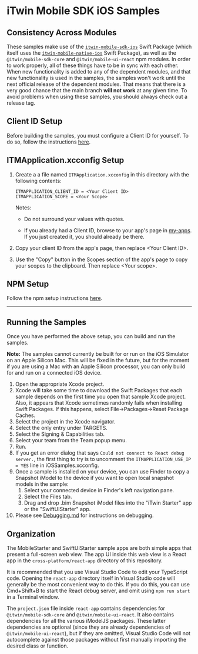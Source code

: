 # iTwin Mobile SDK iOS Samples

## Consistency Across Modules

These samples make use of the [`itwin-mobile-sdk-ios`](https://github.com/iTwin/mobile-sdk-ios) Swift Package (which itself uses the [`itwin-mobile-native-ios`](https://github.com/iTwin/mobile-native-ios/releases) Swift Package), as well as the `@itwin/mobile-sdk-core` and `@itwin/mobile-ui-react` npm modules. In order to work properly, all of these things have to be in sync with each other. When new functionality is added to any of the dependent modules, and that new functionality is used in the samples, the samples won't work until the next official release of the dependent modules. That means that there is a very good chance that the main branch __will not work__ at any given time. To avoid problems when using these samples, you should always check out a release tag.

## Client ID Setup

Before building the samples, you must configure a Client ID for yourself. To do so, follow the instructions [here](../cross-platform/ClientID.md).

## ITMApplication.xcconfig Setup

1. Create a a file named `ITMApplication.xcconfig` in this directory with the following contents:

    ```xcconfig
    ITMAPPLICATION_CLIENT_ID = <Your Client ID>
    ITMAPPLICATION_SCOPE = <Your Scope>
    ```

    Notes:

    * Do not surround your values with quotes.

    * If you already had a Client ID, browse to your app's page in [my-apps](https://developer.bentley.com/my-apps/). If you just created it, you should already be there.

1. Copy your client ID from the app's page, then replace &lt;Your Client ID&gt;.    
1. Use the "Copy" button in the Scopes section of the app's page to copy your scopes to the clipboard. Then replace &lt;Your scope&gt;.

## NPM Setup

Follow the npm setup instructions [here](../cross-platform/npm.md).

---

## Running the Samples

Once you have performed the above setup, you can build and run the samples.

__Note:__ The samples cannot currently be built for or run on the iOS Simulator on an Apple Silicon Mac. This will be fixed in the future, but for the moment if you are using a Mac with an Apple Silicon processor, you can only build for and run on a connected iOS device.

1. Open the appropriate Xcode project.
1. Xcode will take some time to download the Swift Packages that each sample depends on the first time you open that sample Xcode project. Also, it appears that Xcode sometimes randomly fails when installing Swift Packages. If this happens, select File->Packages->Reset Package Caches.
1. Select the project in the Xcode navigator.
1. Select the only entry under TARGETS.
1. Select the Signing & Capabilities tab.
1. Select your team from the Team popup menu.
1. Run.
1. If you get an error dialog that says `Could not connect to React debug server.`, the first thing to try is to uncomment the `ITMAPPLICATION_USE_IP = YES` line in iOSSamples.xcconfig.
1. Once a sample is installed on your device, you can use Finder to copy a Snapshot iModel to the device if you want to open local snapshot models in the sample:
    1. Select your connected device in Finder's left navigation pane.
    1. Select the Files tab.
    1. Drag and drop .bim Snapshot iModel files into the "iTwin Starter" app or the "SwiftUIStarter" app.
1. Please see [Debugging.md](./Debugging.md) for instructions on debugging.

## Organization

The MobileStarter and SwiftUIStarter sample apps are both simple apps that present a full-screen web view. The app UI inside this web view is a React app in the `cross-platform/react-app` directory of this repository.

It is recommended that you use Visual Studio Code to edit your TypeScript code. Opening the `react-app` directory itself in Visual Studio code will generally be the most convenient way to do this. If you do this, you can use Cmd+Shift+B to start the React debug server, and omit using `npm run start` in a Terminal window.

The `project.json` file inside `react-app` contains dependencies for `@itwin/mobile-sdk-core` and `@itwin/mobile-ui-react`. It also contains dependencies for all the various iModelJS packages. These latter dependencies are optional (since they are already dependencies of `@itwin/mobile-ui-react`), but if they are omitted, Visual Studio Code will not autocomplete against those packages without first manually importing the desired class or function.
